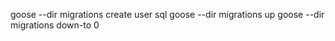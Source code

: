 goose --dir migrations  create user sql
goose --dir migrations  up
goose --dir migrations  down-to 0
